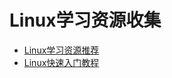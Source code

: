 # Linux学习资源收集

- [Linux学习资源推荐](http://www.jianshu.com/p/307c8d0fbf22)
- [Linux快速入门教程](http://lovesoo.org/linux-quick-start)